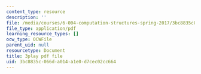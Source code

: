 ```yaml
---
content_type: resource
description: ''
file: /media/courses/6-004-computation-structures-spring-2017/3bc8835c066da014a1e0d7cec02cc664_8MWU1PxvaDY.pdf
file_type: application/pdf
learning_resource_types: []
ocw_type: OCWFile
parent_uid: null
resourcetype: Document
title: 3play pdf file
uid: 3bc8835c-066d-a014-a1e0-d7cec02cc664
---
```

